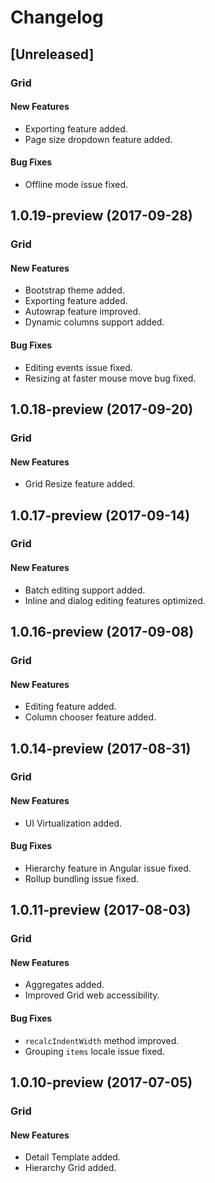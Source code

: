 # Changelog

## [Unreleased]

### Grid

#### New Features
- Exporting feature added.
- Page size dropdown feature added.

#### Bug Fixes
- Offline mode issue fixed.

## 1.0.19-preview (2017-09-28)

### Grid

#### New Features
- Bootstrap theme added.
- Exporting feature added.
- Autowrap feature improved.
- Dynamic columns support added.

#### Bug Fixes
- Editing events issue fixed.
- Resizing at faster mouse move bug fixed.

## 1.0.18-preview (2017-09-20)

### Grid

#### New Features
- Grid Resize feature added.

## 1.0.17-preview (2017-09-14)

### Grid

#### New Features
- Batch editing support added.
- Inline and dialog editing features optimized.

## 1.0.16-preview (2017-09-08)

### Grid

#### New Features
- Editing feature added.
- Column chooser feature added.

## 1.0.14-preview (2017-08-31)

### Grid

#### New Features
- UI Virtualization added.

#### Bug Fixes
- Hierarchy feature in Angular issue fixed.
- Rollup bundling issue fixed.

## 1.0.11-preview (2017-08-03)

### Grid

#### New Features
- Aggregates added.
- Improved Grid web accessibility.

#### Bug Fixes
- `recalcIndentWidth` method improved.
- Grouping `items` locale issue fixed.

## 1.0.10-preview (2017-07-05)

### Grid

#### New Features
- Detail Template added.
- Hierarchy Grid added.